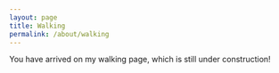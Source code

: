 ```yaml
---
layout: page
title: Walking
permalink: /about/walking
---
```


You have arrived on my walking page, which is still under construction!
